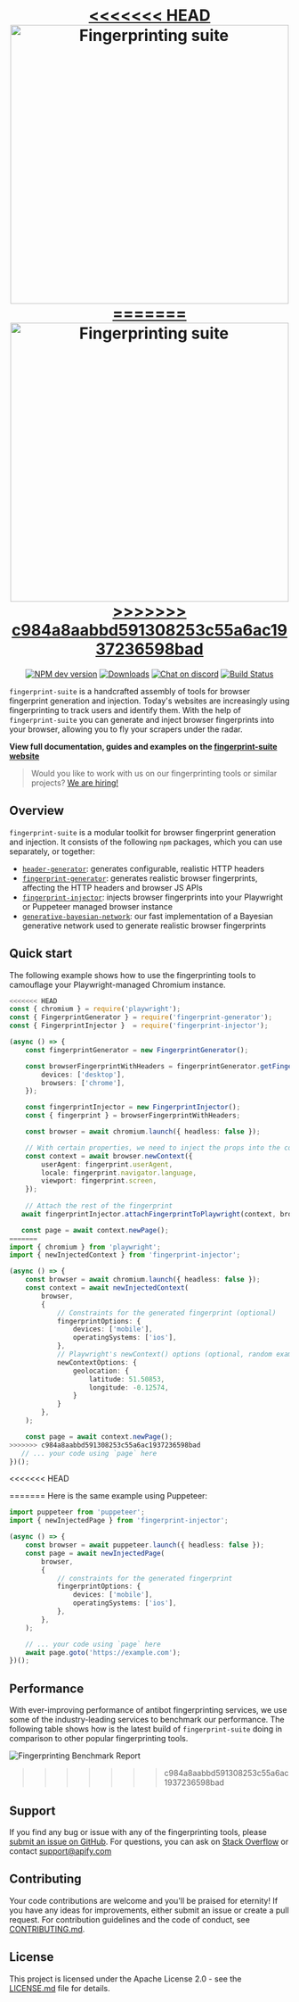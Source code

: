 <h1 align="center">
    <a href="https://apify.github.io/fingerprint-suite/">
        <picture>
<<<<<<< HEAD
          <source media="(prefers-color-scheme: dark)" srcset="https://raw.githubusercontent.com/apify/fingerprint-suite/master/website/static/img/logo_big_light.svg">
          <img alt="Fingerprinting suite" src="https://raw.githubusercontent.com/apify/fingerprint-suite/master/website/static/img/logo_big_dark.svg" width="500">
=======
          <source media="(prefers-color-scheme: dark)" srcset="https://raw.githubusercontent.com/apify/fingerprint-suite/master/static/logo_big_light.svg">
          <img alt="Fingerprinting suite" src="https://raw.githubusercontent.com/apify/fingerprint-suite/master/static/logo_big_dark.svg" width="500">
>>>>>>> c984a8aabbd591308253c55a6ac1937236598bad
        </picture>
    </a>
    <br>
</h1>

<p align=center>
    <a href="https://www.npmjs.com/package/fingerprint-injector" rel="nofollow"><img src="https://img.shields.io/npm/v/fingerprint-injector/latest.svg" alt="NPM dev version" data-canonical-src="https://img.shields.io/npm/v/fingerprint-injector/next.svg" style="max-width: 100%;"></a>
    <a href="https://www.npmjs.com/package/fingerprint-injector" rel="nofollow"><img src="https://img.shields.io/npm/dw/fingerprint-injector" alt="Downloads" data-canonical-src="https://img.shields.io/npm/dw/fingerprint-injector" style="max-width: 100%;"></a>
    <a href="https://discord.gg/jyEM2PRvMU" rel="nofollow"><img src="https://img.shields.io/discord/801163717915574323?label=discord" alt="Chat on discord" data-canonical-src="https://img.shields.io/discord/801163717915574323?label=discord" style="max-width: 100%;"></a>
    <a href="https://github.com/apify/fingerprint-suite/actions/workflows/test-and-release.yml"><img src="https://github.com/apify/fingerprint-suite/actions/workflows/test-and-release.yml/badge.svg?branch=stable" alt="Build Status" style="max-width: 100%;"></a>
</p>

`fingerprint-suite` is a handcrafted assembly of tools for browser fingerprint generation and injection.
Today's websites are increasingly using fingerprinting to track users and identify them.
With the help of `fingerprint-suite` you can generate and inject browser fingerprints into your browser, allowing you to fly your scrapers under the radar.

**View full documentation, guides and examples on the [fingerprint-suite website](https://apify.github.io/fingerprint-suite/)**

> Would you like to work with us on our fingerprinting tools or similar projects? [We are hiring!](https://apify.com/jobs#senior-node.js-engineer)

## Overview

`fingerprint-suite` is a modular toolkit for browser fingerprint generation and injection. It consists of the following `npm` packages, which you can use separately, or together:

- [`header-generator`](https://www.npmjs.com/package/header-generator): generates configurable, realistic HTTP headers
- [`fingerprint-generator`](https://www.npmjs.com/package/fingerprint-generator): generates realistic browser fingerprints, affecting the HTTP headers and browser JS APIs 
- [`fingerprint-injector`](https://www.npmjs.com/package/fingerprint-injector): injects browser fingerprints into your Playwright or Puppeteer managed browser instance
- [`generative-bayesian-network`](https://www.npmjs.com/package/generative-bayesian-network): our fast implementation of a Bayesian generative network used to generate realistic browser fingerprints

## Quick start

The following example shows how to use the fingerprinting tools to camouflage your Playwright-managed Chromium instance.

```typescript
<<<<<<< HEAD
const { chromium } = require('playwright');
const { FingerprintGenerator } = require('fingerprint-generator');
const { FingerprintInjector }  = require('fingerprint-injector');

(async () => {
    const fingerprintGenerator = new FingerprintGenerator();

    const browserFingerprintWithHeaders = fingerprintGenerator.getFingerprint({
        devices: ['desktop'],
        browsers: ['chrome'],
    });

    const fingerprintInjector = new FingerprintInjector();
    const { fingerprint } = browserFingerprintWithHeaders;

    const browser = await chromium.launch({ headless: false });

    // With certain properties, we need to inject the props into the context initialization
    const context = await browser.newContext({
        userAgent: fingerprint.userAgent,
        locale: fingerprint.navigator.language,
        viewport: fingerprint.screen,
    });
   
    // Attach the rest of the fingerprint
   await fingerprintInjector.attachFingerprintToPlaywright(context, browserFingerprintWithHeaders);

   const page = await context.newPage();
=======
import { chromium } from 'playwright';
import { newInjectedContext } from 'fingerprint-injector';

(async () => {
    const browser = await chromium.launch({ headless: false });
    const context = await newInjectedContext(
        browser,
        {
            // Constraints for the generated fingerprint (optional)
            fingerprintOptions: {
                devices: ['mobile'],
                operatingSystems: ['ios'],
            },
            // Playwright's newContext() options (optional, random example for illustration)
            newContextOptions: {
                geolocation: {
                    latitude: 51.50853,
                    longitude: -0.12574,
                }
            }
        },
    );

    const page = await context.newPage();
>>>>>>> c984a8aabbd591308253c55a6ac1937236598bad
   // ... your code using `page` here
})();
```

<<<<<<< HEAD
<!-- ## Performance
With ever-improving performance of antibot fingerprinting services, we use some of the industry-leading services to benchmark our performance.
The following table shows how is the latest build of `fingerprint-suite` doing in tests provided by various open-source fingerprinting services.

The performace is evaluated using school-like grades (A being the best, F being the worst).
|Service|Grade|
|---|---|
|BotD    |![](https://byob.yarr.is/apify/fingerprint-suite/BotD) |
|CreepJS |![](https://byob.yarr.is/apify/fingerprint-suite/CreepJS)| -->
=======
Here is the same example using Puppeteer:

```typescript
import puppeteer from 'puppeteer';
import { newInjectedPage } from 'fingerprint-injector';

(async () => {
    const browser = await puppeteer.launch({ headless: false });
    const page = await newInjectedPage(
        browser,
        {
            // constraints for the generated fingerprint
            fingerprintOptions: {
                devices: ['mobile'],
                operatingSystems: ['ios'],
            },
        },
    );

    // ... your code using `page` here
    await page.goto('https://example.com');
})();
```

## Performance
With ever-improving performance of antibot fingerprinting services, we use some of the industry-leading services to benchmark our performance.
The following table shows how is the latest build of `fingerprint-suite` doing in comparison to other popular fingerprinting tools.

![Fingerprinting Benchmark Report](https://raw.githubusercontent.com/apify/fingerprint-suite/master/test/antibot-services/live-testing/report.png)
>>>>>>> c984a8aabbd591308253c55a6ac1937236598bad

## Support

If you find any bug or issue with any of the fingerprinting tools, please [submit an issue on GitHub](https://github.com/apify/fingerprint-suite/issues).
For questions, you can ask on [Stack Overflow](https://stackoverflow.com/questions/tagged/apify) or contact support@apify.com

## Contributing

Your code contributions are welcome and you'll be praised for eternity!
If you have any ideas for improvements, either submit an issue or create a pull request.
For contribution guidelines and the code of conduct,
see [CONTRIBUTING.md](https://github.com/apify/fingerprint-suite/blob/master/CONTRIBUTING.md).

## License

This project is licensed under the Apache License 2.0 -
see the [LICENSE.md](https://github.com/apify/fingerprint-suite/blob/master/LICENSE.md) file for details.
